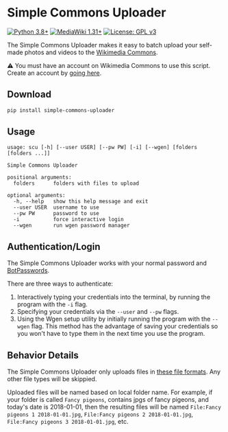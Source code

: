 # Simple Commons Uploader
[![Python 3.8+](https://upload.wikimedia.org/wikipedia/commons/9/92/Blue_Python_3.8%2B_Shield_Badge.svg)](https://www.python.org)
[![MediaWiki 1.31+](https://upload.wikimedia.org/wikipedia/commons/b/b2/Blue_MediaWiki_1.31%2B_Shield_Badge.svg)](https://www.mediawiki.org/wiki/MediaWiki)
[![License: GPL v3](https://upload.wikimedia.org/wikipedia/commons/8/86/GPL_v3_Blue_Badge.svg)](https://www.gnu.org/licenses/gpl-3.0.en.html)

The Simple Commons Uploader makes it easy to batch upload your self-made photos and videos to the [Wikimedia Commons](https://commons.wikimedia.org/wiki/Main_Page).

⚠️ You must have an account on Wikimedia Commons to use this script.  Create an account by [going here](https://commons.wikimedia.org/wiki/Special:CreateAccount).

## Download
```bash
pip install simple-commons-uploader
```

## Usage
```
usage: scu [-h] [--user USER] [--pw PW] [-i] [--wgen] [folders [folders ...]]

Simple Commons Uploader

positional arguments:
  folders      folders with files to upload

optional arguments:
  -h, --help   show this help message and exit
  --user USER  username to use
  --pw PW      password to use
  -i           force interactive login
  --wgen       run wgen password manager
```

## Authentication/Login
The Simple Commons Uploader works with your normal password and [BotPasswords](https://commons.wikimedia.org/wiki/Special:BotPasswords).  

There are three ways to authenticate:
1. Interactively typing your credentials into the terminal, by running the program with the `-i` flag.
2. Specifying your credentials via the `--user` and `--pw` flags.
3. Using the Wgen setup utility by initially running the program with the `--wgen` flag.  This method has the advantage of saving your credentials so you won't have to type them in the next time you use the program.


## Behavior Details
The Simple Commons Uploader only uploads files in [these file formats](https://commons.wikimedia.org/wiki/Commons:File_types).  Any other file types will be skippied.

Uploaded files will be named based on local folder name.  For example, if your folder is called `Fancy pigeons`, contains jpgs of fancy pigeons, and today's date is 2018-01-01, then the resulting files will be named `File:Fancy pigeons 1 2018-01-01.jpg`, `File:Fancy pigeons 2 2018-01-01.jpg`, `File:Fancy pigeons 3 2018-01-01.jpg`, etc.
